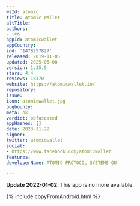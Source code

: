 ```yaml
---
wsId: atomic
title: Atomic Wallet
altTitle: 
authors:
- leo
appId: atomicwallet
appCountry: 
idd: '1478257827'
released: 2019-11-05
updated: 2025-05-08
version: 1.35.9
stars: 4.4
reviews: 18370
website: https://atomicwallet.io/
repository: 
issue: 
icon: atomicwallet.jpg
bugbounty: 
meta: ok
verdict: obfuscated
appHashes: []
date: 2023-11-22
signer: 
twitter: atomicwallet
social:
- https://www.facebook.com/atomicwallet
features: 
developerName: ATOMIC PROTOCOL SYSTEMS OÜ

---
```


**Update 2022-01-02**: This app is no more available.

{% include copyFromAndroid.html %}
